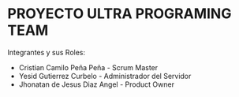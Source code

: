 # PROYECTO ULTRA PROGRAMING TEAM

Integrantes y sus Roles:

* Cristian Camilo Peña Peña - Scrum Master
* Yesid Gutierrez Curbelo - Administrador del Servidor
* Jhonatan de Jesus Diaz Angel - Product Owner